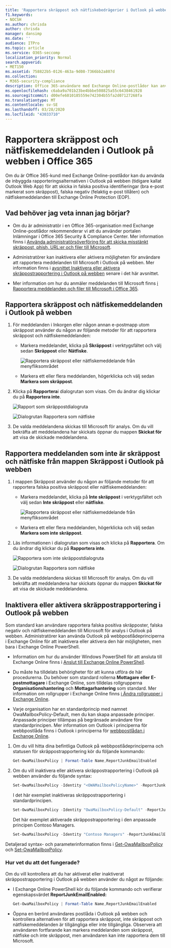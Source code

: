 ```yaml
---
title: 'Rapportera skräppost och nätfiskebedrägerier i Outlook på webben '
f1.keywords:
- NOCSH
ms.author: chrisda
author: chrisda
manager: dansimp
ms.date: ''
audience: ITPro
ms.topic: article
ms.service: O365-seccomp
localization_priority: Normal
search.appverid:
- MET150
ms.assetid: 758822b5-0126-463a-9d08-7366bb2a807d
ms.collection:
- M365-security-compliance
description: Office 365-användare med Exchange Online-postlådor kan använda Outlook på webben (Outlook Web App) för att skicka skräppost, icke-skräppost och nätfiskemeddelanden till Microsoft för analys.
ms.openlocfilehash: c6aba9a701b23be4bbbe508825a55c6438461928
ms.sourcegitcommit: d00efe6010185559e742304b55fa2d07127268fa
ms.translationtype: MT
ms.contentlocale: sv-SE
ms.lasthandoff: 03/28/2020
ms.locfileid: "43033710"
---
```

# <a name="report-junk-and-phishing-email-in-outlook-on-the-web-in-office-365"></a>Rapportera skräppost och nätfiskemeddelanden i Outlook på webben i Office 365

Om du är Office 365-kund med Exchange Online-postlådor kan du använda de inbyggda rapporteringsalternativen i Outlook på webben (tidigare kallat Outlook Web App) för att skicka in falska positiva identifieringar (bra e-post markerat som skräppost), falska negativ (felaktig e-post tillåten) och nätfiskemeddelanden till Exchange Online Protection (EOP).

## <a name="what-do-you-need-to-know-before-you-begin"></a>Vad behöver jag veta innan jag börjar?

- Om du är administratör i en Office 365-organisation med Exchange Online-postlådor rekommenderar vi att du använder portalen Inlämningar i Office 365 Security & Compliance Center. Mer information finns i [Använda administratörsöverföring för att skicka misstänkt skräppost, phish, URL:er och filer till Microsoft](admin-submission.md).

- Administratörer kan inaktivera eller aktivera möjligheten för användare att rapportera meddelanden till Microsoft i Outlook på webben. Mer information finns i [avsnittet Inaktivera eller aktivera skräppostrapportering i Outlook på webben](#disable-or-enable-junk-email-reporting-in-outlook-on-the-web) senare i det här avsnittet.

- Mer information om hur du anmäler meddelanden till Microsoft finns [i Rapportera meddelanden och filer till Microsoft i Office 365](report-junk-email-messages-to-microsoft.md).

## <a name="report-spam-and-phishing-messages-in-outlook-on-the-web"></a>Rapportera skräppost och nätfiskemeddelanden i Outlook på webben

1. För meddelanden i Inkorgen eller någon annan e-postmapp utom skräppost använder du någon av följande metoder för att rapportera skräppost och nätfiskemeddelanden:

   - Markera meddelandet, klicka på **Skräppost** i verktygsfältet och välj sedan **Skräppost** eller **Nätfiske**.

     ![Rapportera skräppost eller nätfiskemeddelande från menyfliksområdet](../../media/owa-report-junk.png)

   - Markera ett eller flera meddelanden, högerklicka och välj sedan **Markera som skräppost**.

2. Klicka på **Rapportera**i dialogrutan som visas. Om du ändrar dig klickar du på **Rapportera inte**.

   ![Rapport som skräppostdialogruta](../../media/owa-report-as-junk-dialog.png)

   ![Dialogrutan Rapportera som nätfiske](../../media/owa-report-as-phishing-dialog.png)

3. De valda meddelandena skickas till Microsoft för analys. Om du vill bekräfta att meddelandena har skickats öppnar du mappen **Skickat för** att visa de skickade meddelandena.

## <a name="report-non-spam-and-phishing-messages-from-the-junk-email-folder-in-outlook-on-the-web"></a>Rapportera meddelanden som inte är skräppost och nätfiske från mappen Skräppost i Outlook på webben

1. I mappen Skräppost använder du någon av följande metoder för att rapportera falska positiva skräppost eller nätfiskemeddelanden:

   - Markera meddelandet, klicka på **Inte skräppost** i verktygsfältet och välj sedan **Inte skräppost** eller **nätfiske**.

     ![Rapportera skräppost eller nätfiskemeddelande från menyfliksområdet](../../media/owa-report-not-junk.png)

   - Markera ett eller flera meddelanden, högerklicka och välj sedan **Markera som inte skräppost**.

2. Läs informationen i dialogrutan som visas och klicka på **Rapportera**. Om du ändrar dig klickar du på **Rapportera inte**.

   ![Rapportera som inte skräppostdialogruta](../../media/owa-report-as-not-junk-dialog.png)

   ![Dialogrutan Rapportera som nätfiske](../../media/owa-report-as-phishing-dialog.png)

3. De valda meddelandena skickas till Microsoft för analys. Om du vill bekräfta att meddelandena har skickats öppnar du mappen **Skickat för** att visa de skickade meddelandena.

## <a name="disable-or-enable-junk-email-reporting-in-outlook-on-the-web"></a>Inaktivera eller aktivera skräppostrapportering i Outlook på webben

Som standard kan användare rapportera falska positiva skräpposter, falska negativ och nätfiskemeddelanden till Microsoft för analys i Outlook på webben. Administratörer kan använda Outlook på webbpostlådeprinciperna i Exchange Online för att inaktivera eller aktivera den här möjligheten, men bara i Exchange Online PowerShell.

- Information om hur du använder Windows PowerShell för att ansluta till Exchange Online finns i [Anslut till Exchange Online PowerShell](https://docs.microsoft.com/powershell/exchange/exchange-online/connect-to-exchange-online-powershell/connect-to-exchange-online-powershell).

- Du måste ha tilldelats behörigheter för att kunna utföra de här procedurerna. Du behöver som standard rollerna **Mottagare eller** **E-postmottagare** i Exchange Online, som tilldelas rollgrupperna **Organisationshantering** och **Mottagarhantering** som standard. Mer information om rollgrupper i Exchange Online finns [i Ändra rollgrupper i Exchange Online](https://docs.microsoft.com/Exchange/permissions-exo/role-groups#modify-role-groups).

- Varje organisation har en standardprincip med namnet OwaMailboxPolicy-Default, men du kan skapa anpassade principer. Anpassade principer tillämpas på begränsade användare före standardprincipen. Mer information om Outlook i principerna för webbpostlåda finns i Outlook i principerna för [webbpostlådan i Exchange Online](https://docs.microsoft.com/Exchange/clients-and-mobile-in-exchange-online/outlook-on-the-web/outlook-web-app-mailbox-policies).

1. Om du vill hitta dina befintliga Outlook på webbpostlådeprinciperna och statusen för skräppostrapportering kör du följande kommando:

   ```powershell
   Get-OwaMailboxPolicy | Format-Table Name,ReportJunkEmailEnabled
   ```

2. Om du vill inaktivera eller aktivera skräppostrapportering i Outlook på webben använder du följande syntax:

   ```powershell
   Set-OwaMailboxPolicy -Identity "<OWAMailboxPolicyName>" -ReportJunkEmailEnabled <$true | $false>
   ```

   I det här exemplet inaktiveras skräppostrapportering i standardprincipen.

   ```powershell
   Set-OwaMailboxPolicy -Identity "OwaMailboxPolicy-Default" -ReportJunkEmailEnabled $false
   ```

   Det här exemplet aktiverade skräppostrapportering i den anpassade principen Contoso Managers.

   ```powershell
   Set-OwaMailboxPolicy -Identity "Contoso Managers" -ReportJunkEmailEnabled $true
   ```

Detaljerad syntax- och parameterinformation finns i [Get-OwaMailboxPolicy](https://docs.microsoft.com/powershell/module/exchange/client-access/get-owamailboxpolicy) och [Set-OwaMailboxPolicy](https://docs.microsoft.com/powershell/module/exchange/client-access/set-owamailboxpolicy).

### <a name="how-do-you-know-this-worked"></a>Hur vet du att det fungerade?

Om du vill kontrollera att du har aktiverat eller inaktiverat skräppostrapportering i Outlook på webben använder du något av följande:

- I Exchange Online PowerShell kör du följande kommando och verifierar egenskapsvärdet **ReportJunkEmailEnabled:**

  ```powershell
  Get-OwaMailboxPolicy | Format-Table Name,ReportJunkEmailEnabled
  ```

- Öppna en berörd användares postlåda i Outlook på webben och kontrollera alternativen för att rapportera skräppost, inte skräppost och nätfiskemeddelanden är tillgängliga eller inte tillgängliga. Observera att användaren fortfarande kan markera meddelanden som skräppost, nätfiske och inte skräppost, men användaren kan inte rapportera dem till Microsoft.
